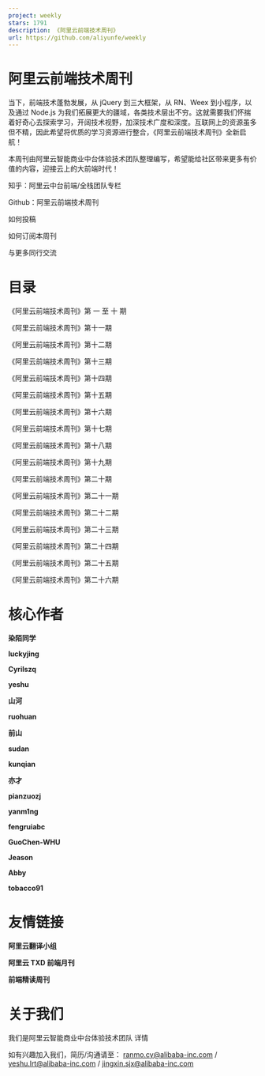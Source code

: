 ```yaml
---
project: weekly
stars: 1791
description: 《阿里云前端技术周刊》
url: https://github.com/aliyunfe/weekly
---
```


阿里云前端技术周刊
=========

当下，前端技术蓬勃发展，从 jQuery 到三大框架，从 RN、Weex 到小程序，以及通过 Node.js 为我们拓展更大的疆域，各类技术层出不穷。这就需要我们怀揣着好奇心去探索学习，开阔技术视野，加深技术广度和深度。互联网上的资源虽多但不精，因此希望将优质的学习资源进行整合，《阿里云前端技术周刊》全新启航！

本周刊由阿里云智能商业中台体验技术团队整理编写，希望能给社区带来更多有价值的内容，迎接云上的大前端时代！

知乎：阿里云中台前端/全栈团队专栏

Github：阿里云前端技术周刊

如何投稿

如何订阅本周刊

与更多同行交流

目录
==

《阿里云前端技术周刊》第 一 至 十 期

《阿里云前端技术周刊》第十一期

《阿里云前端技术周刊》第十二期

《阿里云前端技术周刊》第十三期

《阿里云前端技术周刊》第十四期

《阿里云前端技术周刊》第十五期

《阿里云前端技术周刊》第十六期

《阿里云前端技术周刊》第十七期

《阿里云前端技术周刊》第十八期

《阿里云前端技术周刊》第十九期

《阿里云前端技术周刊》第二十期

《阿里云前端技术周刊》第二十一期

《阿里云前端技术周刊》第二十二期

《阿里云前端技术周刊》第二十三期

《阿里云前端技术周刊》第二十四期

《阿里云前端技术周刊》第二十五期

《阿里云前端技术周刊》第二十六期

核心作者
====

  
**染陌同学**

  
**luckyjing**

  
**Cyrilszq**

  
**yeshu**

  
**山河**

  
**ruohuan**

  
**前山**

  
**sudan**

  
**kunqian**

  
**亦才**

  
**pianzuozj**

  
**yanm1ng**

  
**fengruiabc**

  
**GuoChen-WHU**

  
**Jeason**

  
**Abby**

  
**tobacco91**

友情链接
====

  
**阿里云翻译小组**

  
**阿里云 TXD 前端月刊**

  
**前端精读周刊**

关于我们
====

我们是阿里云智能商业中台体验技术团队 详情

如有兴趣加入我们，简历/沟通请至： ranmo.cy@alibaba-inc.com / yeshu.lrt@alibaba-inc.com / jingxin.sjx@alibaba-inc.com
